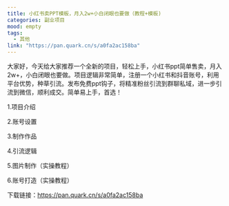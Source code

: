 ```yaml
---
title: 小红书卖PPT模板，月入2w+小白闭眼也要做（教程+模板)
categories: 副业项目
mood: empty
tags:
  - 其他
link: "https://pan.quark.cn/s/a0fa2ac158ba"
---
```


大家好，今天给大家推荐一个全新的项目，轻松上手，小红书ppt简单售卖，月入2w+，小白闭眼也要做。项目逻辑非常简单，注册一个小红书和抖音账号，利用平台优势，种草引流。发布免费ppt钩子，将精准粉丝引流到群聊私域，进一步引流到微信，顺利成交。简单易上手，首选！

1.项目介绍

2.账号设置

3.制作作品

4.引流逻辑

5.图片制作（实操教程）

6.账号打造（实操教程）

下载链接：https://pan.quark.cn/s/a0fa2ac158ba











